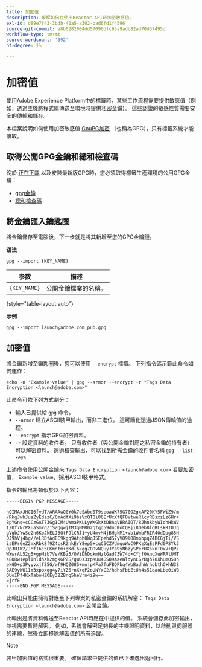 ```yaml
---
title: 加密值
description: 瞭解如何在使用Reactor API時加密敏感值。
exl-id: d89e7f43-3bdb-40a5-a302-bad6fd1f4596
source-git-commit: a8b0282004dd57096dfc63a9adb82ad70d37495d
workflow-type: tm+mt
source-wordcount: '392'
ht-degree: 1%

---
```


# 加密值

使用Adobe Experience Platform中的標籤時，某些工作流程需要提供敏感值（例如，透過主機將程式庫傳送至環境時提供私密金鑰）。 這些認證的敏感性質需要安全的傳輸和儲存。

本檔案說明如何使用加密敏感值 [GnuPG加密](https://www.gnupg.org/gph/en/manual/x110.html) （也稱為GPG），只有標籤系統才能讀取。

## 取得公開GPG金鑰和總和檢查碼

晚於 [正在下載](https://gnupg.org/download/) 以及安裝最新版GPG時，您必須取得標籤生產環境的公用GPG金鑰：

* [gpg金鑰](https://github.com/adobe/reactor-developer-docs/blob/master/files/launch%40adobe.com_pub.gpg)
* [總和檢查碼](https://github.com/adobe/reactor-developer-docs/blob/master/files/launch%40adobe.com_pub.gpg.sum)

## 將金鑰匯入鑰匙圈

將金鑰儲存至電腦後，下一步就是將其新增至您的GPG金鑰鏈。

**语法**

```shell
gpg --import {KEY_NAME}
```

| 参数 | 描述 |
| --- | --- |
| `{KEY_NAME}` | 公開金鑰檔案的名稱。 |

{style="table-layout:auto"}

**示例**

```shell
gpg --import launch@adobe.com_pub.gpg
```

## 加密值

將金鑰新增至鑰匙圈後，您可以使用 `--encrypt` 標幟。 下列指令碼示範此命令如何運作：

```shell
echo -n 'Example value' | gpg --armor --encrypt -r "Tags Data Encryption <launch@adobe.com>"
```

此命令可依下列方式劃分：

* 輸入已提供給 `gpg` 命令。
* `--armor` 建立ASCII裝甲輸出，而非二進位。 這可簡化透過JSON傳輸值的過程。
* `--encrypt` 指示GPG加密資料。
* `-r` 設定資料的收件者。 只有收件者（與公開金鑰對應之私密金鑰的持有者）可以解密資料。 透過檢查輸出，可以找到所需金鑰的收件者名稱 `gpg --list-keys`.

上述命令使用公開金鑰來 `Tags Data Encryption <launch@adobe.com>` 若要加密值， `Example value`，採用ASCII裝甲格式。

指令的輸出將類似於以下內容：

```shell
-----BEGIN PGP MESSAGE-----

hQIMAxJHCI6fydT/ARAAwQ0Y0k7eSAbd0T9seoaWX75G70O2gxAF20KY5FWiZ9/m
/RkgJwhJusZyEdazC/CmAdfXi9bsVxQT0i06ErUxXfQF0VtweRlcyRBsxzLz6Hr+
BpYGnq+cCCzGAT73Gg1CM4UWmaPKLLyWKGkXtDBAqVBRAIQT/8JhnkbyWIohHkWV
I/Uf7NrPXuaSmrqZ1SZQgwjIM3qNMR02qtqg59dncKoCQBji8Oeb8lqRLskRT0Jq
gVgbJYwSe2n6KpJkELJ6QtF9lCRl1+yU4mvM4jBHgkM1+vb1WmbFRIR40dDpg85N
0J9hVj4bg//eLRDfAdEC9kgq9Atph0WqJ5EpehdS7yVO9lO8mpbpqZ4BCGjTi/VS
isEPr6eZ2mxRbk8f9Z4csRZnkErY8ep5+cqC5CZVdmguWvC9PKzXqEsPFd0PSYk3
Qp3UIW2/JMf16E5CKmntm+gKdl6kggZOOvNQuyJYa9yNbzySPerHXsknTOxV+QP/
WXwrAL52g5+gpMib7Ve/KBz5/OViDhDqkmHzlGad73W74d+CYjf0AnuXuWRRlUMT
s8ORw1eplInldhXk2mgkGPZS/gWDs3zpKUu4GSO9AaeWldynLG/Bgh78XhumQ58h
ekGD+p3PyyvxjfS5G/wf9HQZ085+mnjpKFa7fuFBQPbg4WpBadhWrhobthC+hN3S
SAE9yWU11Y3xpoxqg4y7iYZ6rnX+qP2oUNYxC2/hdhsFbbZtUh4s51qaoLbe0iWB
OUoIPf4KxTaboHZOEy32ZBng5heVrn4i9w==
=jrfE
-----END PGP MESSAGE-----
```

此輸出只能由擁有對應至下列專案的私密金鑰的系統解密： `Tags Data Encryption <launch@adobe.com>` 公開金鑰。

此輸出是將資料傳送至Reactor API時應在中提供的值。 系統會儲存此加密輸出，並視需要暫時解密。 例如，系統會解密足夠長的主機證明資料，以啟動與伺服器的連線，然後立即移除解密值的所有追蹤。

>[!NOTE]
>
>裝甲加密值的格式很重要。 確保請求中提供的值已正確逸出返回行。
